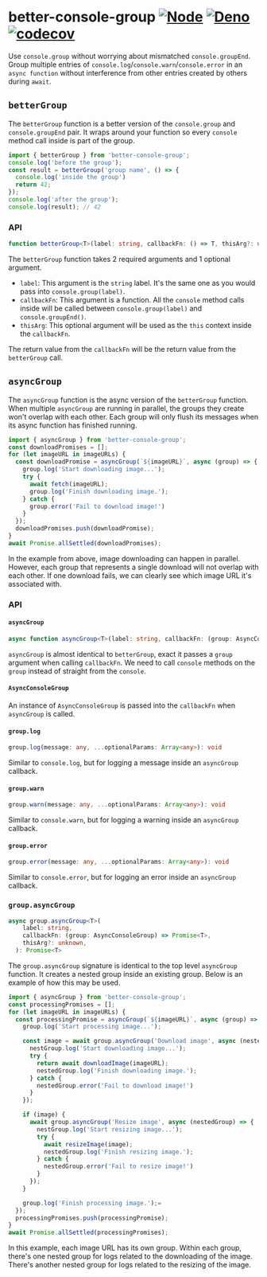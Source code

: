# better-console-group [![Node](https://github.com/CatChen/better-console-group/actions/workflows/node.yml/badge.svg)](https://github.com/CatChen/better-console-group/actions/workflows/node.yml) [![Deno](https://github.com/CatChen/better-console-group/actions/workflows/deno.yml/badge.svg)](https://github.com/CatChen/better-console-group/actions/workflows/deno.yml) [![codecov](https://codecov.io/gh/CatChen/better-console-group/branch/main/graph/badge.svg)](https://codecov.io/gh/CatChen/better-console-group)

Use `console.group` without worrying about mismatched `console.groupEnd`. Group multiple entries of `console.log`/`console.warn`/`console.error` in an `async function` without interference from other entries created by others during `await`.

## `betterGroup`

The `betterGroup` function is a better version of the `console.group` and `console.groupEnd` pair. It wraps around your function so every `console` method call inside is part of the group.

```TypeScript
import { betterGroup } from 'better-console-group';
console.log('before the group');
const result = betterGroup('group name', () => {
  console.log('inside the group')
  return 42;
});
console.log('after the group');
console.log(result); // 42
```

### API

```TypeScript
function betterGroup<T>(label: string, callbackFn: () => T, thisArg?: unknown): T;
```

The `betterGroup` function takes 2 required arguments and 1 optional argument.

- `label`: This argument is the `string` label. It's the same one as you would pass into `console.group(label)`.
- `callbackFn`: This argument is a function. All the `console` method calls inside will be called between `console.group(label)` and `console.groupEnd()`.
- `thisArg`: This optional argument will be used as the `this` context inside the `callbackFn`.

The return value from the `callbackFn` will be the return value from the `betterGroup` call.

## `asyncGroup`

The `asyncGroup` function is the async version of the `betterGroup` function. When multiple `asyncGroup` are running in parallel, the groups they create won't overlap with each other. Each group will only flush its messages when its async function has finished running.

```TypeScript
import { asyncGroup } from 'better-console-group';
const downloadPromises = [];
for (let imageURL in imageURLs) {
  const downloadPromise = asyncGroup(`${imageURL}`, async (group) => {
    group.log('Start downloading image...');
    try {
      await fetch(imageURL);
      group.log('Finish downloading image.');
    } catch {
      group.error('Fail to download image!')
    }
  });
  downloadPromises.push(downloadPromise);
}
await Promise.allSettled(downloadPromises);
```

In the example from above, image downloading can happen in parallel. However, each group that represents a single download will not overlap with each other. If one download fails, we can clearly see which image URL it's associated with.

### API

#### `asyncGroup`

```TypeScript
async function asyncGroup<T>(label: string, callbackFn: (group: AsyncConsoleGroup) => T, thisArg?: unknown): Promise<T>;
```

`asyncGroup` is almost identical to `betterGroup`, exact it passes a `group` argument when calling `callbackFn`. We need to call `console` methods on the `group` instead of straight from the `console`.

#### `AsyncConsoleGroup`

An instance of `AsyncConsoleGroup` is passed into the `callbackFn` when `asyncGroup` is called.

#### `group.log`

```TypeScript
group.log(message: any, ...optionalParams: Array<any>): void
```

Similar to `console.log`, but for logging a message inside an `asyncGroup` callback.

#### `group.warn`

```TypeScript
group.warn(message: any, ...optionalParams: Array<any>): void
```

Similar to `console.warn`, but for logging a warning inside an `asyncGroup` callback.

#### `group.error`

```TypeScript
group.error(message: any, ...optionalParams: Array<any>): void
```

Similar to `console.error`, but for logging an error inside an `asyncGroup` callback.

### `group.asyncGroup`

```TypeScript
async group.asyncGroup<T>(
    label: string,
    callbackFn: (group: AsyncConsoleGroup) => Promise<T>,
    thisArg?: unknown,
  ): Promise<T>
```

The `group.asyncGroup` signature is identical to the top level `asyncGroup` function. It creates a nested group inside an existing group. Below is an example of how this may be used.

```TypeScript
import { asyncGroup } from 'better-console-group';
const processingPromises = [];
for (let imageURL in imageURLs) {
  const processingPromise = asyncGroup(`${imageURL}`, async (group) => {
    group.log('Start processing image...');

    const image = await group.asyncGroup('Download image', async (nestedGroup) => {
      nestGroup.log('Start downloading image...');
      try {
        return await downloadImage(imageURL);
        nestedGroup.log('Finish downloading image.');
      } catch {
        nestedGroup.error('Fail to download image!')
      }
    });

    if (image) {
      await group.asyncGroup('Resize image', async (nestedGroup) => {
        nestGroup.log('Start resizing image...');
        try {
          await resizeImage(image);
          nestedGroup.log('Finish resizing image.');
        } catch {
          nestedGroup.error('Fail to resize image!')
        }
      });
    }

    group.log('Finish processing image.');=
  });
  processingPromises.push(processingPromise);
}
await Promise.allSettled(processingPromises);
```

In this example, each image URL has its own group. Within each group, there's one nested group for logs related to the downloading of the image. There's another nested group for logs related to the resizing of the image.
